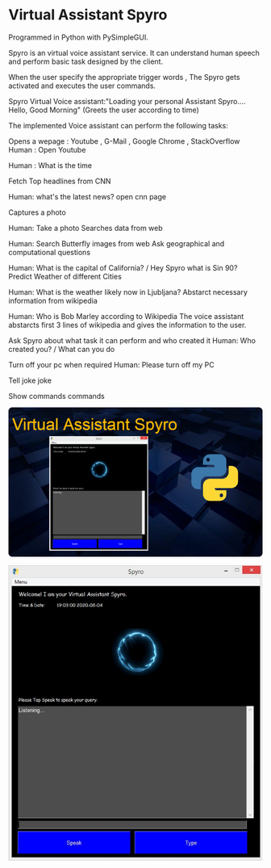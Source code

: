 # Virtual Assistant Spyro

Programmed in Python with PySimpleGUI.

Spyro is an virtual voice assistant service. It can understand human speech and perform basic task designed by the client.

When the user specify the appropriate trigger words , The Spyro gets activated and executes the user commands.

Spyro Virtual Voice assistant:"Loading your personal Assistant Spyro.... Hello, Good Morning" (Greets the user according to time)

The implemented Voice assistant can perform the following tasks:


Opens a wepage : Youtube , G-Mail , Google Chrome , StackOverflow
Human : Open Youtube

Human : What is the time

Fetch Top headlines from CNN

Human: what's the latest news?
open cnn page

Captures a photo

Human: Take a photo
Searches data from web

Human: Search Butterfly images from web
Ask geographical and computational questions

Human: What is the capital of California? / Hey Spyro what is Sin 90?
Predict Weather of different Cities

Human: What is the weather likely now in Ljubljana?
Abstarct necessary information from wikipedia

Human: Who is Bob Marley according to Wikipedia
The voice assistant abstarcts first 3 lines of wikipedia and gives the information to the user.

Ask Spyro about what task it can perform and who created it
Human: Who created you? / What can you do

Turn off your pc when required
Human: Please turn off my PC

Tell joke
joke


Show commands
commands


![Spyro](MainImage.png)


![Spyro](Capture.jpg)





